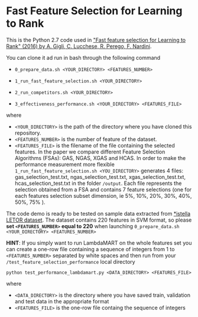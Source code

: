 # Fast Feature Selection for Learning to Rank

This is the Python 2.7 code used in ["Fast feature selection for Learning to Rank" (2016) by A. Gigli, C. Lucchese, R. Perego, F. Nardini](http://dl.acm.org/citation.cfm?id=2970433).

You can clone it ad run in bash through the following command

- `0_prepare_data.sh <YOUR_DIRECTORY> <FEATURES_NUMBER>`

- `1_run_fast_feature_selection.sh <YOUR_DIRECTORY>`

- `2_run_competitors.sh <YOUR_DIRECTORY>`

- `3_effectiveness_performance.sh <YOUR_DIRECTORY> <FEATURES_FILE>` 

where 

- `<YOUR_DIRECTORY>` is the path of the directory where you have cloned this repository.
- `<FEATURES_NUMBER>` is the number of feature of the dataset.
- `<FEATURES_FILE>` is the filename of the file containing the selected features. In the paper we compare different Feature Selection Algorithms (FSAs): GAS, NGAS, XGAS and HCAS. In order to make the performance measurement more flexible `1_run_fast_feature_selection.sh <YOU_DIRECTORY>` generates 4 files: gas_selection_test.txt, ngas_selection_test.txt, xgas_selection_test.txt, hcas_selection_test.txt in the folder `/output`. Each file represents the selection obtained from a FSA and contains 7 feature selections (one for each features selection subset dimension, ie 5%, 10%, 20%, 30%, 40%, 50%, 75% ).

The code demo is ready to be tested on sample data extracted from [*istella LETOR dataset](http://blog.istella.it/istella-learning-to-rank-dataset/). The dataset contains 220 features in SVM format, so please **set `<FEATURES_NUMBER>` equal to 220** when launching `0_prepare_data.sh <YOUR_DIRECTORY> <FEATURES_NUMBER>`

**HINT**: If you simply want to run LambdaMART on the whole features set you can create a one-row file containing a sequence of integers from 1 to `<FEATURES_NUMBER>` separated by white spaces and then run from your `/test_feature_selection_performance` local directory

`python test_performance_lambdamart.py <DATA_DIRECTORY> <FEATURES_FILE>` 

where

- `<DATA_DIRECTORY>` is the directory where you have saved train, validation and test data in the appropriate format
- `<FEATURES_FILE>` is the one-row file containg the sequence of integers
